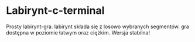 # Labirynt-c-terminal
Prosty labirynt-gra. labirynt składa się z losowo wybranych segmentów. gra dostępna w poziomie łatwym oraz ciężkim. Wersja stabilna!
